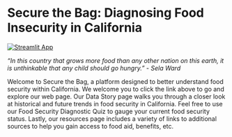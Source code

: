 # Secure the Bag: Diagnosing Food Insecurity in California

[![Streamlit App](https://lh3.googleusercontent.com/pw/AM-JKLVK3nJUmYf8VHU1vZ0uMQ_1wrLqrRh0zBk561yFvcOC4_geTjza7VEXBpdF2GvYx8Nn4xyKenKtMGJbrWdPybv_D_sNVRYpVDfOpqe0XzNJs34fbOzEy0cw-11hq_dqpCTvM0SV6vvVSG_6w_vwf54=w497-h275-no)](https://share.streamlit.io/secure-the-bag-capstone/project/main/streamlit_app/securethebag.py "Click to open project website!")

_“In this country that grows more food than any other nation on this earth, it is unthinkable that any child should go hungry.” - Sela Ward_

Welcome to Secure the Bag, a platform designed to better understand food security within California. We welcome you to click the link above to go and explore our web page. Our Data Story page walks you through a closer look at historical and future trends in food security in California. Feel free to use our Food Security Diagnostic Quiz to gauge your current food security status. Lastly, our resources page includes a variety of links to additional sources to help you gain access to food aid, benefits, etc.
